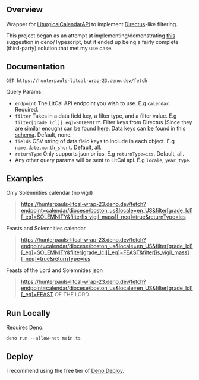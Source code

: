 
## Overview

Wrapper for [LiturgicalCalendarAPI](https://github.com/Liturgical-Calendar/LiturgicalCalendarAPI) to implement [Directus](https://directus.io)-like filtering.

This project began as an attempt at implementing/demonstrating [this](https://github.com/Liturgical-Calendar/LiturgicalCalendarAPI/issues/43#issuecomment-2712105997) suggestion in deno/Typescript, but it ended up being a fairly complete (third-party) solution that met my use case.


## Documentation
`GET https://hunterpauls-litcal-wrap-23.deno.dev/fetch`

Query Params:
- `endpoint` The LitCal API endpoint you wish to use. E.g `calendar`. Required.
- `filter` Takes in a data field key, a filter type, and a filter value. E.g `filter[grade_lcl][_eq]=SOLEMNITY`. Filter keys from Directus (Since they are similar enough) can be found [here](https://docs.directus.io/reference/filter-rules.html#filter-operators). Data keys can be found in this [schema](https://github.com/Liturgical-Calendar/LiturgicalCalendarAPI/blob/f6c8554b0d44a667ed44a078b13564cc7b8b89fc/jsondata/schemas/LitCal.json#L250). Default, none. 
- `fields` CSV string of data field keys to include in each object. E.g `name,date,month_short`. Default, all.
- `returnType` Only supports json or ics. E.g `returnType=ics`. Default, all.
- Any other query params will be sent to LitCal api. E.g `locale`, `year_type`.

## Examples
Only Solemnities calendar (no vigil)
> https://hunterpauls-litcal-wrap-23.deno.dev/fetch?endpoint=calendar/diocese/boston_us&locale=en_US&filter[grade_lcl][_eq]=SOLEMNITY&filter[is_vigil_mass][_neq]=true&returnType=ics

Feasts and Solemnities calendar
> https://hunterpauls-litcal-wrap-23.deno.dev/fetch?endpoint=calendar/diocese/boston_us&locale=en_US&filter[grade_lcl][_eq]=SOLEMNITY&filter[grade_lcl][_eq]=FEAST&filter[is_vigil_mass][_neq]=true&returnType=ics

Feasts of the Lord and Solemnities json
> https://hunterpauls-litcal-wrap-23.deno.dev/fetch?endpoint=calendar/diocese/boston_us&locale=en_US&filter[grade_lcl][_eq]=FEAST OF THE LORD

## Run Locally
Requires Deno. 

`deno run --allow-net main.ts` 

## Deploy
I recommend using the free tier of [Deno Deploy](https://deno.com/deploy).






